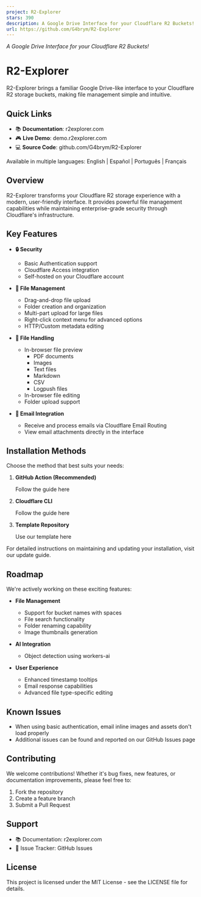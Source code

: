 ```yaml
---
project: R2-Explorer
stars: 390
description: A Google Drive Interface for your Cloudflare R2 Buckets!
url: https://github.com/G4brym/R2-Explorer
---
```


_A Google Drive Interface for your Cloudflare R2 Buckets!_

R2-Explorer
===========

R2-Explorer brings a familiar Google Drive-like interface to your Cloudflare R2 storage buckets, making file management simple and intuitive.

Quick Links
-----------

-   📚 **Documentation**: r2explorer.com
-   🎮 **Live Demo**: demo.r2explorer.com
-   💻 **Source Code**: github.com/G4brym/R2-Explorer

Available in multiple languages: English | Español | Português | Français

Overview
--------

R2-Explorer transforms your Cloudflare R2 storage experience with a modern, user-friendly interface. It provides powerful file management capabilities while maintaining enterprise-grade security through Cloudflare's infrastructure.

Key Features
------------

-   **🔒 Security**
    
    -   Basic Authentication support
    -   Cloudflare Access integration
    -   Self-hosted on your Cloudflare account
-   **📁 File Management**
    
    -   Drag-and-drop file upload
    -   Folder creation and organization
    -   Multi-part upload for large files
    -   Right-click context menu for advanced options
    -   HTTP/Custom metadata editing
-   **👀 File Handling**
    
    -   In-browser file preview
        -   PDF documents
        -   Images
        -   Text files
        -   Markdown
        -   CSV
        -   Logpush files
    -   In-browser file editing
    -   Folder upload support
-   **📧 Email Integration**
    
    -   Receive and process emails via Cloudflare Email Routing
    -   View email attachments directly in the interface

Installation Methods
--------------------

Choose the method that best suits your needs:

1.  **GitHub Action (Recommended)**
    
    Follow the guide here
    
2.  **Cloudflare CLI**
    
    Follow the guide here
    
3.  **Template Repository**
    
    Use our template here
    

For detailed instructions on maintaining and updating your installation, visit our update guide.

Roadmap
-------

We're actively working on these exciting features:

-   **File Management**
    
    -   Support for bucket names with spaces
    -   File search functionality
    -   Folder renaming capability
    -   Image thumbnails generation
-   **AI Integration**
    
    -   Object detection using workers-ai
-   **User Experience**
    
    -   Enhanced timestamp tooltips
    -   Email response capabilities
    -   Advanced file type-specific editing

Known Issues
------------

-   When using basic authentication, email inline images and assets don't load properly
-   Additional issues can be found and reported on our GitHub Issues page

Contributing
------------

We welcome contributions! Whether it's bug fixes, new features, or documentation improvements, please feel free to:

1.  Fork the repository
2.  Create a feature branch
3.  Submit a Pull Request

Support
-------

-   📚 Documentation: r2explorer.com
-   🐛 Issue Tracker: GitHub Issues

License
-------

This project is licensed under the MIT License - see the LICENSE file for details.
